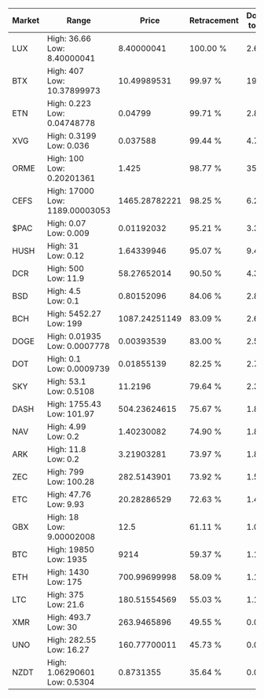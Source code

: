 | Market | Range | Price| Retracement | Doubles to 50% |
| --- | --- | --- | --- | --- |
| LUX | High: 36.66<br />Low: 8.40000041 | 8.40000041 | 100.00 % | 2.68 |
| BTX | High: 407<br />Low: 10.37899973 | 10.49989531 | 99.97 % | 19.88 |
| ETN | High: 0.223<br />Low: 0.04748778 | 0.04799 | 99.71 % | 2.82 |
| XVG | High: 0.3199<br />Low: 0.036 | 0.037588 | 99.44 % | 4.73 |
| ORME | High: 100<br />Low: 0.20201361 | 1.425 | 98.77 % | 35.16 |
| CEFS | High: 17000<br />Low: 1189.00003053 | 1465.28782221 | 98.25 % | 6.21 |
| $PAC | High: 0.07<br />Low: 0.009 | 0.01192032 | 95.21 % | 3.31 |
| HUSH | High: 31<br />Low: 0.12 | 1.64339946 | 95.07 % | 9.47 |
| DCR | High: 500<br />Low: 11.9 | 58.27652014 | 90.50 % | 4.39 |
| BSD | High: 4.5<br />Low: 0.1 | 0.80152096 | 84.06 % | 2.87 |
| BCH | High: 5452.27<br />Low: 199 | 1087.24251149 | 83.09 % | 2.60 |
| DOGE | High: 0.01935<br />Low: 0.0007778 | 0.00393539 | 83.00 % | 2.56 |
| DOT | High: 0.1<br />Low: 0.0009739 | 0.01855139 | 82.25 % | 2.72 |
| SKY | High: 53.1<br />Low: 0.5108 | 11.2196 | 79.64 % | 2.39 |
| DASH | High: 1755.43<br />Low: 101.97 | 504.23624615 | 75.67 % | 1.84 |
| NAV | High: 4.99<br />Low: 0.2 | 1.40230082 | 74.90 % | 1.85 |
| ARK | High: 11.8<br />Low: 0.2 | 3.21903281 | 73.97 % | 1.86 |
| ZEC | High: 799<br />Low: 100.28 | 282.5143901 | 73.92 % | 1.59 |
| ETC | High: 47.76<br />Low: 9.93 | 20.28286529 | 72.63 % | 1.42 |
| GBX | High: 18<br />Low: 9.00002008 | 12.5 | 61.11 % | 1.08 |
| BTC | High: 19850<br />Low: 1935 | 9214 | 59.37 % | 1.18 |
| ETH | High: 1430<br />Low: 175 | 700.99699998 | 58.09 % | 1.14 |
| LTC | High: 375<br />Low: 21.6 | 180.51554569 | 55.03 % | 1.10 |
| XMR | High: 493.7<br />Low: 30 | 263.9465896 | 49.55 % | 0.00 |
| UNO | High: 282.55<br />Low: 16.27 | 160.77700011 | 45.73 % | 0.00 |
| NZDT | High: 1.06290601<br />Low: 0.5304 | 0.8731355 | 35.64 % | 0.00 |
